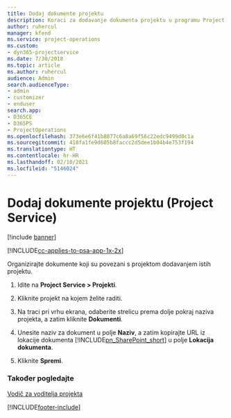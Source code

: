 ```yaml
---
title: Dodaj dokumente projektu
description: Koraci za dodavanje dokumenta projektu u programu Project Service
author: ruhercul
manager: kfend
ms.service: project-operations
ms.custom:
- dyn365-projectservice
ms.date: 7/30/2018
ms.topic: article
ms.author: ruhercul
audience: Admin
search.audienceType:
- admin
- customizer
- enduser
search.app:
- D365CE
- D365PS
- ProjectOperations
ms.openlocfilehash: 373e6e6f41b8877c6a8a69f56c22edc9499d0c1a
ms.sourcegitcommit: 418fa1fe9d605b8faccc2d5dee1b04b4e753f194
ms.translationtype: HT
ms.contentlocale: hr-HR
ms.lasthandoff: 02/10/2021
ms.locfileid: "5146024"
---
```

# <a name="add-documents-to-a-project-project-service"></a>Dodaj dokumente projektu (Project Service)

[!include [banner](../includes/psa-now-project-operations.md)]

[!INCLUDE[cc-applies-to-psa-app-1x-2x](../includes/cc-applies-to-psa-app-1x-2x.md)]

Organizirajte dokumente koji su povezani s projektom dodavanjem istih projektu.  
  
1. Idite na **Project Service > Projekti**.  
  
2. Kliknite projekt na kojem želite raditi.  
  
3. Na traci pri vrhu ekrana, odaberite strelicu prema dolje pokraj naziva projekta, a zatim kliknite **Dokumenti**.  
  
4. Unesite naziv za dokument u polje **Naziv**, a zatim kopirajte URL iz lokacije dokumenta [!INCLUDE[pn_SharePoint_short](../includes/pn-sharepoint-short.md)] u polje **Lokacija dokumenta**.  
  
5. Kliknite **Spremi**.  
  
### <a name="see-also"></a>Također pogledajte  
 [Vodič za voditelja projekta](../psa/project-manager-guide.md)


[!INCLUDE[footer-include](../includes/footer-banner.md)]